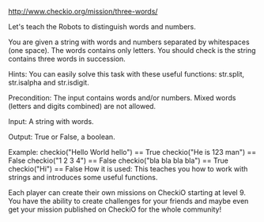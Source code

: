 http://www.checkio.org/mission/three-words/

Let's teach the Robots to distinguish words and numbers.

You are given a string with words and numbers separated by whitespaces (one space). The words contains only letters. You should check is the string contains three words in succession.

Hints: You can easily solve this task with these useful functions: str.split, str.isalpha and str.isdigit.

Precondition: The input contains words and/or numbers. Mixed words (letters and digits combined) are not allowed.

Input: A string with words.

Output: True or False, a boolean.

Example:
checkio("Hello World hello") == True
checkio("He is 123 man") == False
checkio("1 2 3 4") == False
checkio("bla bla bla bla") == True
checkio("Hi") == False
How it is used: This teaches you how to work with strings and introduces some useful functions.

Each player can create their own missions on CheckiO starting at level 9. You have the ability to create challenges for your friends and maybe even get your mission published on CheckiO for the whole community!